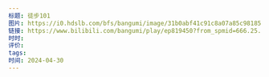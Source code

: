 ```yaml
---
标题: 徒步101
图片: https://i0.hdslb.com/bfs/bangumi/image/31b0abf41c91c8a07a85c98185dd2fc781711e2c.jpg@330w_442h.webp
链接: https://www.bilibili.com/bangumi/play/ep819450?from_spmid=666.25.episode.0
时时: 
评价: 
tags: 
时间: 2024-04-30
---
```



